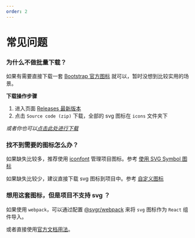 ```yaml
---
order: 2
---
```


# 常见问题

### 为什么不做批量下载？

如果有需要直接下载一套 [Bootstrap 官方图标](https://github.com/twbs/icons) 就可以，暂时没想到比较实用的场景。

**下载操作步骤**

1. 进入页面 [Releases 最新版本](https://github.com/twbs/icons/releases/latest)
2. 点击 `Source code (zip)` 下载，全部的 svg 图标在 `icons` 文件夹下

_或者你也可以[点击此处进行下载](https://github.com/twbs/icons/archive/refs/tags/v1.8.1.zip)_

### 找不到需要的图标怎么办？

如果缺失比较多，推荐使用 [iconfont](https://iconfont.cn/) 管理项目图标。参考 [使用 SVG Symbol 图标](/documents/instruction#使用-svg-symbol-图标)

如果缺失比较少，建议直接下载 svg 图标到项目中。参考 [自定义图标](/documents/instruction#自定义图标)

### 想用这套图标，但是项目不支持 svg ？

如果使用 `webpack`，可以通过配置 [@svgr/webpack](https://www.npmjs.com/package/@svgr/webpack) 来将 `svg` 图标作为 `React` 组件导入。

或者直接使用[官方文档用法](https://icons.getbootstrap.com/#usage)。
